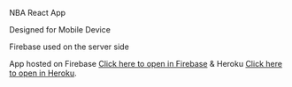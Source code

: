 NBA React App

Designed for Mobile Device

Firebase used on the server side

App hosted on Firebase [Click here to open in Firebase](https://nba-react-app-d8fb2.firebaseapp.com/) & Heroku [Click here to open in Heroku](https://boiling-harbor-49376.herokuapp.com/).
